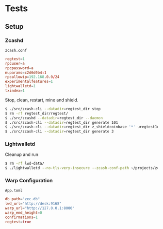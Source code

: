 # Tests

## Setup

### Zcashd

`zcash.conf`
```toml
regtest=1
rpcuser=a
rpcpassword=a
nuparams=c2d6d0b4:1
rpcallowip=192.168.0.0/24
experimentalfeatures=1
lightwalletd=1
txindex=1
```

Stop, clean, restart, mine and shield.

```bash
$ ./src/zcash-cli --datadir=regtest_dir stop
$ rm -rf regtest_dir/regtest/
$ ./src/zcashd --datadir=regtest_dir --daemon
$ ./src/zcash-cli --datadir=regtest_dir generate 101
$ ./src/zcash-cli --datadir=regtest_dir z_shieldcoinbase '*' uregtest1qae0mnr0p9jenge23nc47f359kwkyqvq0kl3qfgyqmk5k37jcvqlzafype9r99yxwfhs38q3w0a2qgam489deht2fguv6hg6g5m0c5vk
$ ./src/zcash-cli --datadir=regtest_dir generate 3
```

### Lightwalletd

Cleanup and run

```bash
$ rm -rf lwd-data/
$ ./lightwalletd --no-tls-very-insecure --zcash-conf-path ~/projects/zcash/regtest_dir/zcash.conf --data-dir lwd-data --log-file /dev/stdout --grpc-bind-addr 0.0.0.0:9168
```

### Warp Configuration

`App.toml`
```toml
db_path="zec.db"
lwd_url="http://desk:9168"
warp_url="http://127.0.0.1:8000"
warp_end_height=0
confirmations=1
regtest=true
```
